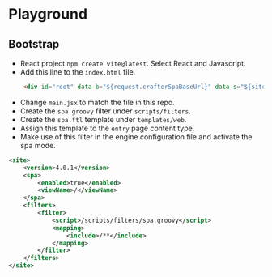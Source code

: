 # Playground

## Bootstrap
- React project `npm create vite@latest`. Select React and Javascript.
- Add this line to the `index.html` file.

```html
    <div id="root" data-b="${request.crafterSpaBaseUrl}" data-s="${siteContext.siteName}"></div>
```

- Change `main.jsx` to match the file in this repo.
- Create the `spa.groovy` filter under `scripts/filters`.
- Create the `spa.ftl` template under `templates/web`.
- Assign this template to the `entry` page content type.
- Make use of this filter in the engine configuration file and activate the spa mode.

```xml
<site>
    <version>4.0.1</version>
    <spa>
        <enabled>true</enabled>
        <viewName>/</viewName>
    </spa>
    <filters>
        <filter>
            <script>/scripts/filters/spa.groovy</script>
            <mapping>
                <include>/**</include>
            </mapping>
        </filter>
    </filters>
</site>
```